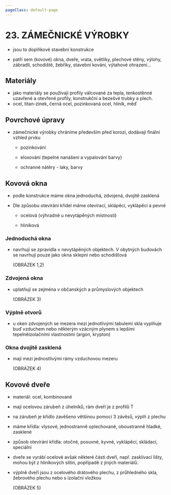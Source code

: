 ```yaml
---
pageClass: default-page
---
```


# 23. ZÁMEČNICKÉ VÝROBKY

- jsou to doplňkové stavební konstrukce

- patří sem (kovové) okna, dveře, vrata, světlíky, plechové stěny, výlohy, zábradlí, schodiště, žebříky, stavební kování, výtahové ohrazení...

## Materiály

- jako materiály se používají profily válcované za tepla, tenkostěnné uzavřené a otevřené profily, konstrukční a bezešvé trubky a plech.
- ocel, titan-zinek, černá ocel, pozinkovaná ocel, hliník, měď

## Povrchové úpravy

- zámečnické výrobky chráníme především před korozí, dodávají finální vzhled prvku
  
  - pozinkování 
  
  - eloxování (tepelné nanášení a vypalování barvy)
  
  - ochranné nátěry - laky, barvy

## Kovová okna

- podle konstrukce máme okna jednoduchá, zdvojená, dvojitě zasklená

- Dle způsobu otevírání křídel máme otevírací, sklápěcí, vyklápěcí a pevné 
  
  - ocelová (výhradně u nevytápěných místností)
  
  - hliníková 

### Jednoduchá okna

- navrhují se zpravidla v nevytápěných objektech. V obytných budovách se navrhují pouze jako okna sklepní nebo schodišťová 
  
  (OBRÁZEK 1,2)

### Zdvojená okna

- uplatňují se zejména v občanských a průmyslových objektech
  
  (OBRÁZEK 3)

### Výplně otvorů

- u oken zdvojených se mezera mezi jednotlivými tabulemi skla vyplňuje buď vzduchem nebo některým vzácným plynem s lepšími tepelněizolačními vlastnostmi (argon, krypton)

### Okna dvojitě zasklená

- mají mezi jednostlivými rámy vzduchovou mezeru
  
  (OBRÁZEK 4)

## Kovové dveře

- materiál: ocel, kombinované

- mají ocelovou zárubeň z úhelníků, rám dveří je z profilů T

- na zárubeň je křídlo zavěšeno většinou pomocí 3 závěsů, výplň z plechu

- máme křídla: vlysové, jednostranně oplechované, oboustranně hladké, zasklené 

- způsob otevírání křídla: otočné, posuvné, kyvné, vyklápěcí, skládací, speciální

- dveře se vyrábí ocelové avšak některé části dveří, např. zasklívací lišty, mohou být z hliníkových slitin, popřípadě z jiných materiálů.

- výplně dveří jsou z ocelového drátového plechu, z průhledného skla, žebrového plechu nebo s izolační vložkou
  
  (OBRÁZEK 5)
  
  
